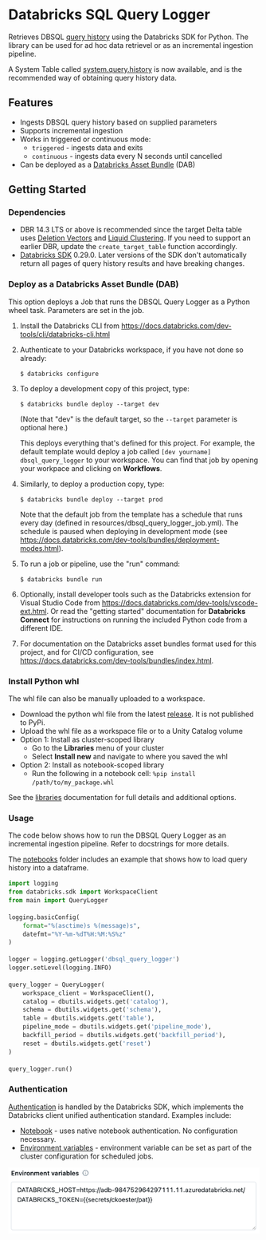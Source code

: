# Databricks SQL Query Logger

Retrieves DBSQL [query history](https://docs.databricks.com/api/workspace/queryhistory/list) using the Databricks SDK for Python. The library can be used for ad hoc data retrievel or as an incremental ingestion pipeline.

A System Table called [system.query.history](https://docs.databricks.com/en/admin/system-tables/query-history.html) is now available, and is the recommended way of obtaining query history data.

## Features
- Ingests DBSQL query history based on supplied parameters
- Supports incremental ingestion
- Works in triggered or continuous mode:
    - `triggered` - ingests data and exits
    - `continuous` - ingests data every N seconds until cancelled
- Can be deployed as a [Databricks Asset Bundle](https://docs.databricks.com/en/dev-tools/bundles/index.html) (DAB)

## Getting Started

### Dependencies

* DBR 14.3 LTS or above is recommended since the target Delta table uses [Deletion Vectors](https://docs.databricks.com/en/delta/deletion-vectors.html) and [Liquid Clustering](https://docs.databricks.com/en/delta/clustering.html). If you need to support an earlier DBR, update the `create_target_table` function accordingly.
* [Databricks SDK](https://docs.databricks.com/en/dev-tools/sdk-python.html) 0.29.0. Later versions of the SDK don't automatically return all pages of query history results and have breaking changes.  

### Deploy as a Databricks Asset Bundle (DAB)
This option deploys a Job that runs the DBSQL Query Logger as a Python wheel task. Parameters are set in the job.

1. Install the Databricks CLI from https://docs.databricks.com/dev-tools/cli/databricks-cli.html

2. Authenticate to your Databricks workspace, if you have not done so already:
    ```
    $ databricks configure
    ```

3. To deploy a development copy of this project, type:
    ```
    $ databricks bundle deploy --target dev
    ```
    (Note that "dev" is the default target, so the `--target` parameter
    is optional here.)

    This deploys everything that's defined for this project.
    For example, the default template would deploy a job called
    `[dev yourname] dbsql_query_logger` to your workspace.
    You can find that job by opening your workpace and clicking on **Workflows**.

4. Similarly, to deploy a production copy, type:
   ```
   $ databricks bundle deploy --target prod
   ```

   Note that the default job from the template has a schedule that runs every day
   (defined in resources/dbsql_query_logger_job.yml). The schedule
   is paused when deploying in development mode (see
   https://docs.databricks.com/dev-tools/bundles/deployment-modes.html).

5. To run a job or pipeline, use the "run" command:
   ```
   $ databricks bundle run
   ```

6. Optionally, install developer tools such as the Databricks extension for Visual Studio Code from
   https://docs.databricks.com/dev-tools/vscode-ext.html. Or read the "getting started" documentation for
   **Databricks Connect** for instructions on running the included Python code from a different IDE.

7. For documentation on the Databricks asset bundles format used
   for this project, and for CI/CD configuration, see
   https://docs.databricks.com/dev-tools/bundles/index.html.

### Install Python whl
The whl file can also be manually uploaded to a workspace.

- Download the python whl file from the latest [release](https://github.com/chris-koester-db/dbsql_query_logger/releases). It is not published to PyPi.
- Upload the whl file as a workspace file or to a Unity Catalog volume
- Option 1: Install as cluster-scoped library
    - Go to the **Libraries** menu of your cluster
    - Select **Install new** and navigate to where you saved the whl
- Option 2: Install as notebook-scoped library
    - Run the following in a notebook cell: `%pip install /path/to/my_package.whl`

See the [libraries](https://docs.databricks.com/en/libraries/index.html) documentation for full details and additional options.

### Usage

The code below shows how to run the DBSQL Query Logger as an incremental ingestion pipeline. Refer to docstrings for more details.

The [notebooks](notebooks) folder includes an example that shows how to load query history into a dataframe.

```python
import logging
from databricks.sdk import WorkspaceClient
from main import QueryLogger

logging.basicConfig(
    format="%(asctime)s %(message)s",
    datefmt="%Y-%m-%dT%H:%M:%S%z"
)

logger = logging.getLogger('dbsql_query_logger')
logger.setLevel(logging.INFO)

query_logger = QueryLogger(
    workspace_client = WorkspaceClient(),
    catalog = dbutils.widgets.get('catalog'),
    schema = dbutils.widgets.get('schema'),
    table = dbutils.widgets.get('table'),
    pipeline_mode = dbutils.widgets.get('pipeline_mode'),
    backfill_period = dbutils.widgets.get('backfill_period'),
    reset = dbutils.widgets.get('reset')
)

query_logger.run()
```

### Authentication
[Authentication](https://docs.databricks.com/en/dev-tools/sdk-python.html#authenticate-the-databricks-sdk-for-python-with-your-databricks-account-or-workspace) is handled by the Databricks SDK, which implements the Databricks client unified authentication standard. Examples include:
- [Notebook](https://docs.databricks.com/en/dev-tools/sdk-python.html#use-the-databricks-sdk-for-python-from-a-databricks-notebook) - uses native notebook authentication. No configuration necessary.
- [Environment variables](https://docs.databricks.com/en/dev-tools/auth/index.html#environment-variables-and-fields-for-client-unified-authentication) - environment variable can be set as part of the cluster configuration for scheduled jobs.

<img src="./assets/img/environment_variables.png" />
